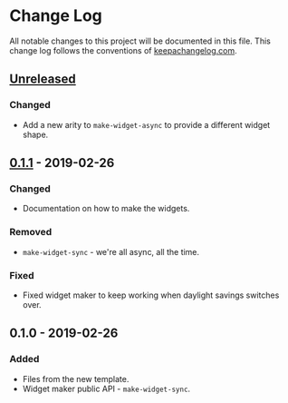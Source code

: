 # Change Log
All notable changes to this project will be documented in this file. This change log follows the conventions of [keepachangelog.com](http://keepachangelog.com/).

## [Unreleased]
### Changed
- Add a new arity to `make-widget-async` to provide a different widget shape.

## [0.1.1] - 2019-02-26
### Changed
- Documentation on how to make the widgets.

### Removed
- `make-widget-sync` - we're all async, all the time.

### Fixed
- Fixed widget maker to keep working when daylight savings switches over.

## 0.1.0 - 2019-02-26
### Added
- Files from the new template.
- Widget maker public API - `make-widget-sync`.

[Unreleased]: https://github.com/your-name/joy/compare/0.1.1...HEAD
[0.1.1]: https://github.com/your-name/joy/compare/0.1.0...0.1.1
